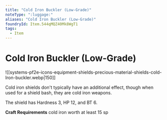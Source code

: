 ```yaml
---
title: "Cold Iron Buckler (Low-Grade)"
noteType: ":luggage:"
aliases: "Cold Iron Buckler (Low-Grade)"
foundryId: Item.544qMQZ40Mk8WgT1
tags:
  - Item
---
```


# Cold Iron Buckler (Low-Grade)
![[systems-pf2e-icons-equipment-shields-precious-material-shields-cold-Iron-buckler.webp|150]]

Cold iron shields don't typically have an additional effect, though when used for a shield bash, they are cold iron weapons.

The shield has Hardness 3, HP 12, and BT 6.

**Craft Requirements** cold iron worth at least 15 sp
